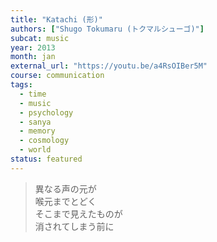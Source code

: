 ```yaml
---
title: "Katachi (形)"
authors: ["Shugo Tokumaru (トクマルシューゴ)"]
subcat: music
year: 2013
month: jan
external_url: "https://youtu.be/a4RsOIBer5M"
course: communication
tags: 
  - time
  - music
  - psychology
  - sanya
  - memory
  - cosmology
  - world
status: featured
---
```


> 異なる声の元が  
喉元までとどく  
そこまで見えたものが  
消されてしまう前に
 
